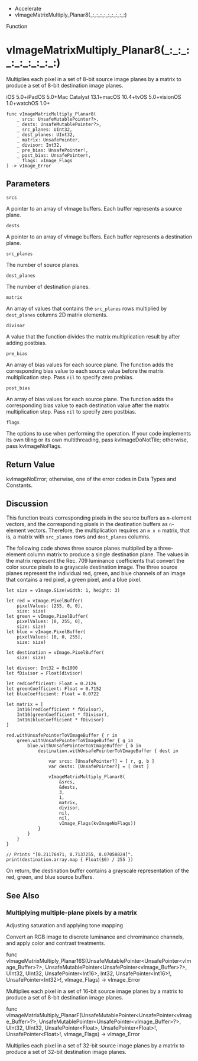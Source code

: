 

- Accelerate
-  vImageMatrixMultiply_Planar8(\_:\_:\_:\_:\_:\_:\_:\_:\_:) 

Function

# vImageMatrixMultiply_Planar8(\_:\_:\_:\_:\_:\_:\_:\_:\_:)

Multiplies each pixel in a set of 8-bit source image planes by a matrix to produce a set of 8-bit destination image planes.

iOS 5.0+iPadOS 5.0+Mac Catalyst 13.1+macOS 10.4+tvOS 5.0+visionOS 1.0+watchOS 1.0+

``` source
func vImageMatrixMultiply_Planar8(
    _ srcs: UnsafeMutablePointer?>,
    _ dests: UnsafeMutablePointer?>,
    _ src_planes: UInt32,
    _ dest_planes: UInt32,
    _ matrix: UnsafePointer,
    _ divisor: Int32,
    _ pre_bias: UnsafePointer!,
    _ post_bias: UnsafePointer!,
    _ flags: vImage_Flags
) -> vImage_Error
```

## Parameters 

`srcs`  

A pointer to an array of vImage buffers. Each buffer represents a source plane.

`dests`  

A pointer to an array of vImage buffers. Each buffer represents a destination plane.

`src_planes`  

The number of source planes.

`dest_planes`  

The number of destination planes.

`matrix`  

An array of values that contains the `src_planes` rows multiplied by `dest_planes` columns 2D matrix elements.

`divisor`  

A value that the function divides the matrix multiplication result by after adding postbias.

`pre_bias`  

An array of bias values for each source plane. The function adds the corresponding bias value to each source value before the matrix multiplication step. Pass `nil` to specify zero prebias.

`post_bias`  

An array of bias values for each source plane. The function adds the corresponding bias value to each destination value after the matrix multiplication step. Pass `nil` to specify zero postbias.

`flags`  

The options to use when performing the operation. If your code implements its own tiling or its own multithreading, pass kvImageDoNotTile; otherwise, pass kvImageNoFlags.

## Return Value

kvImageNoError; otherwise, one of the error codes in Data Types and Constants.

## Discussion

This function treats corresponding pixels in the source buffers as `m`-element vectors, and the corresponding pixels in the destination buffers as `n`-element vectors. Therefore, the multiplication requires an `m x n` matrix, that is, a matrix with `src_planes` rows and `dest_planes` columns.

The following code shows three source planes multiplied by a three-element column matrix to produce a single destination plane. The values in the matrix represent the Rec. 709 luminance coefficients that convert the color source pixels to a grayscale destination image. The three source planes represent the individual red, green, and blue channels of an image that contains a red pixel, a green pixel, and a blue pixel.

```
let size = vImage.Size(width: 1, height: 3)

let red = vImage.PixelBuffer(
    pixelValues: [255, 0, 0],
    size: size)
let green = vImage.PixelBuffer(
    pixelValues: [0, 255, 0],
    size: size)
let blue = vImage.PixelBuffer(
    pixelValues: [0, 0, 255],
    size: size)

let destination = vImage.PixelBuffer(
    size: size)

let divisor: Int32 = 0x1000
let fDivisor = Float(divisor)

let redCoefficient: Float = 0.2126
let greenCoefficient: Float = 0.7152
let blueCoefficient: Float = 0.0722

let matrix = [
    Int16(redCoefficient * fDivisor),
    Int16(greenCoefficient * fDivisor),
    Int16(blueCoefficient * fDivisor)
]

red.withUnsafePointerToVImageBuffer { r in
    green.withUnsafePointerToVImageBuffer { g in
        blue.withUnsafePointerToVImageBuffer { b in
            destination.withUnsafePointerToVImageBuffer { dest in

                var srcs: [UnsafePointer?] = [ r, g, b ]
                var dests: [UnsafePointer?] = [ dest ]

                vImageMatrixMultiply_Planar8(
                    &srcs,
                    &dests,
                    3,
                    1,
                    matrix,
                    divisor,
                    nil,
                    nil,
                    vImage_Flags(kvImageNoFlags))
            }
        }
    }
}

// Prints "[0.21176471, 0.7137255, 0.07058824]".
print(destination.array.map { Float($0) / 255 })
```

On return, the destination buffer contains a grayscale representation of the red, green, and blue source buffers.

## See Also

### Multiplying multiple-plane pixels by a matrix

Adjusting saturation and applying tone mapping

Convert an RGB image to discrete luminance and chrominance channels, and apply color and contrast treatments.

func vImageMatrixMultiply_Planar16S(UnsafeMutablePointer&lt;UnsafePointer&lt;vImage_Buffer>?>, UnsafeMutablePointer&lt;UnsafePointer&lt;vImage_Buffer>?>, UInt32, UInt32, UnsafePointer&lt;Int16>, Int32, UnsafePointer&lt;Int16>!, UnsafePointer&lt;Int32>!, vImage_Flags) -> vImage_Error

Multiplies each pixel in a set of 16-bit source image planes by a matrix to produce a set of 8-bit destination image planes.

func vImageMatrixMultiply_PlanarF(UnsafeMutablePointer&lt;UnsafePointer&lt;vImage_Buffer>?>, UnsafeMutablePointer&lt;UnsafePointer&lt;vImage_Buffer>?>, UInt32, UInt32, UnsafePointer&lt;Float>, UnsafePointer&lt;Float>!, UnsafePointer&lt;Float>!, vImage_Flags) -> vImage_Error

Multiplies each pixel in a set of 32-bit source image planes by a matrix to produce a set of 32-bit destination image planes.

